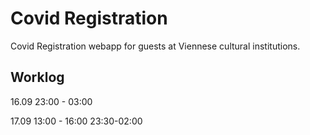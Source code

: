 # Covid Registration

Covid Registration webapp for guests at Viennese cultural institutions.

## Worklog

16.09 23:00 - 03:00

17.09 13:00 - 16:00 23:30-02:00

